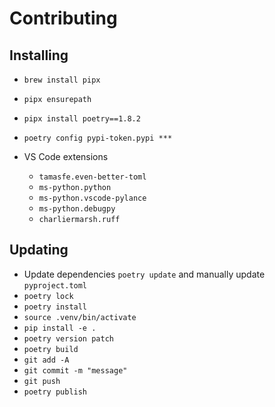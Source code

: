 # Contributing

## Installing

- `brew install pipx`
- `pipx ensurepath`
- `pipx install poetry==1.8.2`
- `poetry config pypi-token.pypi ***`

- VS Code extensions
  - `tamasfe.even-better-toml`
  - `ms-python.python`
  - `ms-python.vscode-pylance`
  - `ms-python.debugpy`
  - `charliermarsh.ruff`

## Updating

- Update dependencies `poetry update` and manually update `pyproject.toml`
- `poetry lock`
- `poetry install`
- `source .venv/bin/activate`
- `pip install -e .`
- `poetry version patch`
- `poetry build`
- `git add -A`
- `git commit -m "message"`
- `git push`
- `poetry publish`
